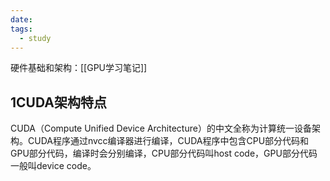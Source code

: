 ```yaml
---
date: 
tags:
  - study
---
```

硬件基础和架构：[[GPU学习笔记]]

## 1CUDA架构特点

CUDA（Compute Unified Device Architecture）的中文全称为计算统一设备架构。CUDA程序通过nvcc编译器进行编译，CUDA程序中包含CPU部分代码和GPU部分代码，编译时会分别编译，CPU部分代码叫host code，GPU部分代码一般叫device code。